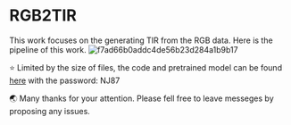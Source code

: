 # RGB2TIR

This work focuses on the generating TIR from the RGB data. Here is the pipeline of this work.
![f7ad66b0addc4de56b23d284a1b9b17](https://github.com/user-attachments/assets/c7eae599-3229-4248-b072-4ceddd899ef7)

⭐ Limited by the size of files, the code and pretrained model can be found [here](https://pan.baidu.com/s/1vvVwcwsY9lLj9Q-sG7jK9A ) with the password: NJ87

🌏 Many thanks for your attention. Please fell free to leave messeges by proposing any issues.
